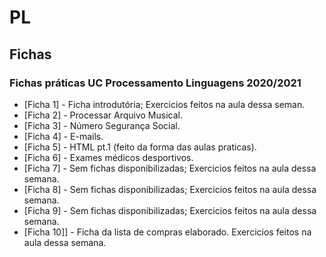 # PL

## Fichas

### Fichas práticas UC Processamento Linguagens 2020/2021


- [Ficha 1] - Ficha introdutória; Exercicios feitos na aula dessa seman.
- [Ficha 2] - Processar Arquivo Musical.
- [Ficha 3] - Número Segurança Social.
- [Ficha 4] - E-mails.
- [Ficha 5] - HTML pt.1 (feito da forma das aulas praticas).
- [Ficha 6] - Exames médicos desportivos.
- [Ficha 7] - Sem fichas disponibilizadas; Exercicios feitos na aula dessa semana.
- [Ficha 8] - Sem fichas disponibilizadas; Exercicios feitos na aula dessa semana.
- [Ficha 9] - Sem fichas disponibilizadas; Exercicios feitos na aula dessa semana.
- [Ficha 10]] - Ficha da lista de compras elaborado. Exercicios feitos na aula dessa semana.

